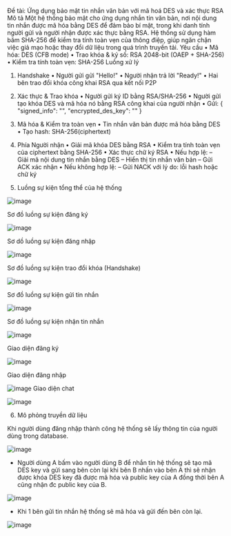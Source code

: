 Đề tài: Ứng dụng bảo mật tin nhắn văn bản với mã hoá DES và xác thực RSA
Mô tả
Một hệ thống bảo mật cho ứng dụng nhắn tin văn bản, nơi nội dung tin nhắn được mã hóa bằng DES để đảm bảo bí
mật, trong khi danh tính người gửi và người nhận được xác thực bằng RSA. Hệ thống sử dụng hàm băm SHA-256 để
kiểm tra tính toàn vẹn của thông điệp, giúp ngăn chặn việc giả mạo hoặc thay đổi dữ liệu trong quá trình truyền tải.
Yêu cầu
• Mã hóa: DES (CFB mode)
• Trao khóa & ký số: RSA 2048-bit (OAEP + SHA-256)
• Kiểm tra tính toàn vẹn: SHA-256
Luồng xử lý
1. Handshake
• Người gửi gửi "Hello!"
• Người nhận trả lời "Ready!"
• Hai bên trao đổi khóa công khai RSA qua kết nối P2P
2. Xác thực & Trao khóa
• Người gửi ký ID bằng RSA/SHA-256
• Người gửi tạo khóa DES và mã hóa nó bằng RSA công khai của người nhận
• Gửi:
{
"signed_info": "<RSA Signature>",
"encrypted_des_key": "<Base64>"
}
3. Mã hóa & Kiểm tra toàn vẹn
• Tin nhắn văn bản được mã hóa bằng DES
• Tạo hash: SHA-256(ciphertext)
4. Phía Người nhận
• Giải mã khóa DES bằng RSA
• Kiểm tra tính toàn vẹn của ciphertext bằng SHA-256
• Xác thực chữ ký RSA
• Nếu hợp lệ:
– Giải mã nội dung tin nhắn bằng DES
– Hiển thị tin nhắn văn bản
– Gửi ACK xác nhận
• Nếu không hợp lệ:
– Gửi NACK với lý do: lỗi hash hoặc chữ ký


5. Luồng sự kiện tổng thể của hệ thống

![image](https://github.com/user-attachments/assets/09872148-ede7-418e-aa93-04eaa3c96bdb)

Sơ đồ luồng sự kiện đăng ký

![image](https://github.com/user-attachments/assets/ab6c5e6e-e824-4d6a-8fe4-403d7a2d748e)

Sơ dồ luồng sự kiện đăng nhập

![image](https://github.com/user-attachments/assets/6833815e-0dcf-49bd-aff3-59f3f4d88cba)

Sơ đồ luồng sự kiện trao đổi khóa (Handshake)

![image](https://github.com/user-attachments/assets/79fecd9c-41d3-46d6-82db-13c42cb64fe1)

Sơ đồ luồng sự kiện gửi tin nhắn

![image](https://github.com/user-attachments/assets/37393984-cc78-41d4-978f-09d1870f43af)

Sơ đồ luồng sự kiện nhận tin nhắn

![image](https://github.com/user-attachments/assets/fd4e932e-7322-47ea-ba42-8425b8fb3c88)

Giao diện đăng ký

![image](https://github.com/user-attachments/assets/5d5b6577-ea4d-4681-aa71-94644427f9f7)

Giao diện đăng nhập

![image](https://github.com/user-attachments/assets/a8852764-419a-437c-a18c-7210ee5b932d)
Giao diện chat

![image](https://github.com/user-attachments/assets/63a7d9e4-342b-4062-b651-5f6951f386eb)

6. Mô phỏng truyền dữ liệu

Khi người dùng đăng nhập thành công hệ thống sẽ lấy thông tin của người dùng trong database.
 

![image](https://github.com/user-attachments/assets/4f660963-74d6-4139-9370-5af3622c6ae3)

- Người dùng A bấm vào người dùng B để nhắn tin hệ thống sẽ tạo mã DES key và gửi sang bên còn lại khi bên B nhấn vào bên A thì sẽ nhận được khóa DES key đã được mã hóa và public key của A đồng thời bên A cũng nhận đc public key của B.

![image](https://github.com/user-attachments/assets/c0e9eb99-42f1-4ba9-aed2-1a507f2d89dd)

- Khi 1 bên gửi tin nhắn hệ thống sẽ mã hóa và gửi đến bên còn lại.

![image](https://github.com/user-attachments/assets/9752df67-d02e-4e70-b31c-df67c10e662f)



